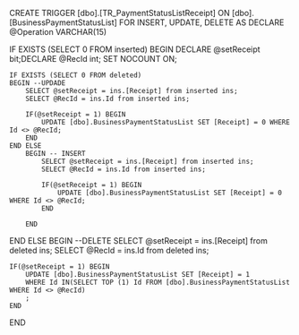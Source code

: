 ﻿
CREATE   TRIGGER [dbo].[TR_PaymentStatusListReceipt] ON [dbo].[BusinessPaymentStatusList]
FOR INSERT, UPDATE, DELETE
AS
DECLARE @Operation VARCHAR(15)
 
IF EXISTS (SELECT 0 FROM inserted)
BEGIN
	DECLARE @setReceipt bit;DECLARE @RecId int;
	SET NOCOUNT ON;

    IF EXISTS (SELECT 0 FROM deleted)
    BEGIN --UPDADE
		SELECT @setReceipt = ins.[Receipt] from inserted ins;
		SELECT @RecId = ins.Id from inserted ins;

		IF(@setReceipt = 1) BEGIN
			UPDATE [dbo].BusinessPaymentStatusList SET [Receipt] = 0 WHERE Id <> @RecId; 		
		END
	END ELSE
		BEGIN -- INSERT
			SELECT @setReceipt = ins.[Receipt] from inserted ins;
			SELECT @RecId = ins.Id from inserted ins;

			IF(@setReceipt = 1) BEGIN
				UPDATE [dbo].BusinessPaymentStatusList SET [Receipt] = 0 WHERE Id <> @RecId; 		
			END
		
		END
END ELSE 
BEGIN --DELETE
	SELECT @setReceipt = ins.[Receipt] from deleted ins;
	SELECT @RecId = ins.Id from deleted ins;

	IF(@setReceipt = 1) BEGIN
		UPDATE [dbo].BusinessPaymentStatusList SET [Receipt] = 1  
		WHERE Id IN(SELECT TOP (1) Id FROM [dbo].BusinessPaymentStatusList WHERE Id <> @RecId)
		;
	END
END
